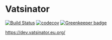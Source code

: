 # Vatsinator

[![Build Status](https://travis-ci.org/Vatsinator/vatsinator.svg?branch=master)](https://travis-ci.org/Vatsinator/vatsinator)
[![codecov](https://codecov.io/gh/Vatsinator/vatsinator/branch/master/graph/badge.svg)](https://codecov.io/gh/Vatsinator/vatsinator) [![Greenkeeper badge](https://badges.greenkeeper.io/Vatsinator/vatsinator.svg)](https://greenkeeper.io/)

https://dev.vatsinator.eu.org/

